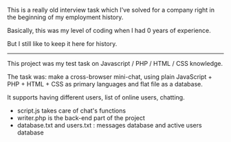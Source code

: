 This is a really old interview task which I've solved for a company right in the beginning of my employment history.

Basically, this was my level of coding when I had 0 years of experience. 

But I still like to keep it here for history.

-----------------------------------

This project was my test task on Javascript / PHP / HTML / CSS knowledge.

The task was: make a cross-browser mini-chat, using plain JavaScript + PHP + HTML + CSS as primary languages and flat file as a database.

It supports having different users, list of online users, chatting.

- script.js takes care of chat's functions
- writer.php is the back-end part of the project
- database.txt and users.txt : messages database and active users database